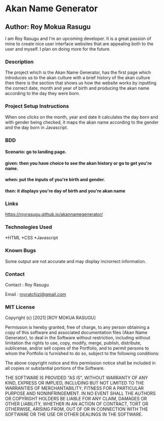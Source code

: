 # Akan Name Generator
## Author: Roy Mokua Rasugu

I am Roy Rasugu and I'm an upcoming developer. It is a great passion of mine to create nice user interface websites that are appealing both to the user and myself. I plan on doing more for the future.  
### Description

The project which is the Akan Name Generator, has the first page which introduces us to the akan culture with a brief history of the akan culture then there is the section that shows us how the website works by inputting the correct date, month and year of birth and producing the akan name according to the day they were born.

### Project Setup Instructions
When one clicks on the month, year and date it calculates the day born and with gender being checked, it maps the akan name according to the gender and the day born in Javascript. 

### BDD


#### Scenario: go to landing page.
#### given: then you have choice to see the akan history or go to get you're name.
#### when: put the inputs of you're birth and gender.
#### then: it displays you're day of birth and you're akan name
### Links
https://royrasugu.github.io/akannamegenerator/
### Technologies Used

*HTML
*CSS
*Javascript
### Known Bugs

Some output are not accurate and may display incrorrect information.
### Contact
Contact : Roy Rasugu

Email : royratchizi@gmail.com
### MIT License

Copyright (c) [2021] [ROY MOKUA RASUGU]

Permission is hereby granted, free of charge, to any person obtaining a copy of this software and associated documentation files (Akan Name Generator), to deal in the Software without restriction, including without limitation the rights to use, copy, modify, merge, publish, distribute, sublicense, and/or sell copies of the Portfolio, and to permit persons to whom the Portfolio is furnished to do so, subject to the following conditions:

The above copyright notice and this permission notice shall be included in all copies or substantial portions of the Software.

THE SOFTWARE IS PROVIDED "AS IS", WITHOUT WARRANTY OF ANY KIND, EXPRESS OR IMPLIED, INCLUDING BUT NOT LIMITED TO THE WARRANTIES OF MERCHANTABILITY, FITNESS FOR A PARTICULAR PURPOSE AND NONINFRINGEMENT. IN NO EVENT SHALL THE AUTHORS OR COPYRIGHT HOLDERS BE LIABLE FOR ANY CLAIM, DAMAGES OR OTHER LIABILITY, WHETHER IN AN ACTION OF CONTRACT, TORT OR OTHERWISE, ARISING FROM, OUT OF OR IN CONNECTION WITH THE SOFTWARE OR THE USE OR OTHER DEALINGS IN THE SOFTWARE.